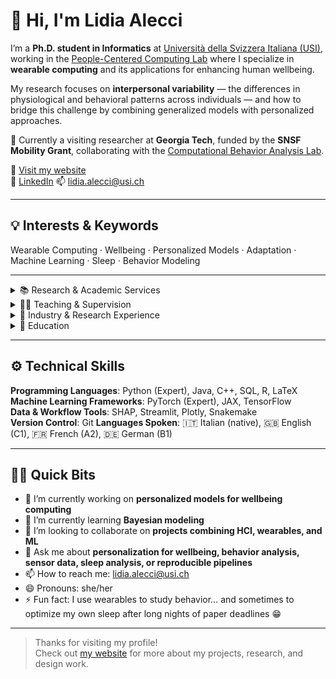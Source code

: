 # 👋 Hi, I'm Lidia Alecci

I’m a **Ph.D. student in Informatics** at [Università della Svizzera Italiana (USI)](https://search.usi.ch/en/people/474c6e2db9bcff3409485a83bea50e61/alecci-lidia), working in the [People-Centered Computing Lab](https://pc.inf.usi.ch/) where I specialize in **wearable computing** and its applications for enhancing human wellbeing.

My research focuses on **interpersonal variability** — the differences in physiological and behavioral patterns across individuals — and how to bridge this challenge by combining generalized models with personalized approaches.

🔬 Currently a visiting researcher at **Georgia Tech**, funded by the **SNSF Mobility Grant**, collaborating with the [Computational Behavior Analysis Lab](https://cba.gatech.edu/).

🔗 [Visit my website](https://lidiaalecci.github.io)  
💼 [LinkedIn](https://www.linkedin.com/in/lidia-alecci)
📫 [lidia.alecci@usi.ch](mailto:lidia.alecci@usi.ch)

---

## 💡 Interests & Keywords
Wearable Computing · Wellbeing · Personalized Models · Adaptation · Machine Learning · Sleep · Behavior Modeling

---

<details>
<summary>📚 Research & Academic Services</summary>

- Reviewer for: *IMWUT* and *CSCW*
- TPC Member: *WellComp 2024* and *WellComp 2025*
- Published peer-reviewed research, featured in **top-tier ubiquitous computing venues** such as *UbiComp*, *IMWUT*, and *IEEE Pervasive Computing*  
- 📚 [Complete list of publications on Google Scholar](https://scholar.google.ch/citations?user=aFAT75wAAAAJ&hl=en)
- Participated in top-tier summer schools:
  - M²L (DeepMind) (Thessaloniki, Greece, 2023)
  - Generative Modeling School (TU Eindhoven, Netherlands, 2024)
  - AI for Intravital Imaging (USI, Switzerland, 2021)
</details>

<details>
<summary>👩‍🏫 Teaching & Supervision</summary>

- **Computer Networking** (Spring 2021, 2022): assignment design, exercises, project mentoring, exam assessment  
- **Introduction to Programming (Python)** (Autumn 2023–2025): exercises, exams, office hours  
- Supervised: 3 BSc theses, 2 MSc theses, MaRS projects, and summer research assistants
</details>

<details>
<summary>🧪 Industry & Research Experience</summary>
  
- **GeorgiaTech (Atlanta)** – Research visit (2025): Conducting research related to personalization in the context of wellbeing computing
- **Roche (Basel)** – Internship (2022): Built ML pipeline to predict disease symptoms from wearable data  
- **Wintech (Padova)** – Internship (2018): Developed web apps with Active Campaign, Hibernate, and DevExtreme
</details>

<details>
<summary>📖 Education</summary>

- **Ph.D. in Informatics**, USI (2021–ongoing)  
- **MSc in Informatics** (Double Degree), USI & UniMiB – *110/110 cum laude*  
- **BSc in Computer Science**, University of Padova – *107/110*
</details>

---

## ⚙️ Technical Skills

**Programming Languages**: Python (Expert), Java, C++, SQL, R, LaTeX  
**Machine Learning Frameworks**: PyTorch (Expert), JAX, TensorFlow  
**Data & Workflow Tools**: SHAP, Streamlit, Plotly, Snakemake  
**Version Control**: Git
**Languages Spoken**: 🇮🇹 Italian (native), 🇬🇧 English (C1), 🇫🇷 French (A2), 🇩🇪 German (B1)

---

## 🙋‍♀️ Quick Bits

- 🔭 I’m currently working on **personalized models for wellbeing computing**  
- 🌱 I’m currently learning **Bayesian modeling**  
- 👯 I’m looking to collaborate on **projects combining HCI, wearables, and ML**  
- 💬 Ask me about **personalization for wellbeing, behavior analysis, sensor data, sleep analysis, or reproducible pipelines**  
- 📫 How to reach me: [lidia.alecci@usi.ch](mailto:lidia.alecci@usi.ch)  
- 😄 Pronouns: she/her
- ⚡ Fun fact: I use wearables to study behavior… and sometimes to optimize my own sleep after long nights of paper deadlines 😁

---

> Thanks for visiting my profile!  
> Check out [my website](https://lidiaalecci.github.io) for more about my projects, research, and design work.
